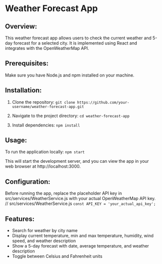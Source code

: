 # Weather Forecast App

## Overview:

This weather forecast app allows users to check the current weather and 5-day forecast for a selected city. It is implemented using React and integrates with the OpenWeatherMap API.

## Prerequisites:

Make sure you have Node.js and npm installed on your machine.

## Installation:

1. Clone the repository:
   `git clone https://github.com/your-username/weather-forecast-app.git`

2. Navigate to the project directory:
   `cd weather-forecast-app`

3. Install dependencies:
   `npm install`

## Usage:

To run the application locally:
`npm start`

This will start the development server, and you can view the app in your web browser at http://localhost:3000.

## Configuration:

Before running the app, replace the placeholder API key in src/services/WeatherService.js with your actual OpenWeatherMap API key.
// src/services/WeatherService.js
`const API_KEY = 'your_actual_api_key';`

## Features:

- Search for weather by city name
- Display current temperature, min and max temperature, humidity, wind speed, and weather description
- Show a 5-day forecast with date, average temperature, and weather description
- Toggle between Celsius and Fahrenheit units
